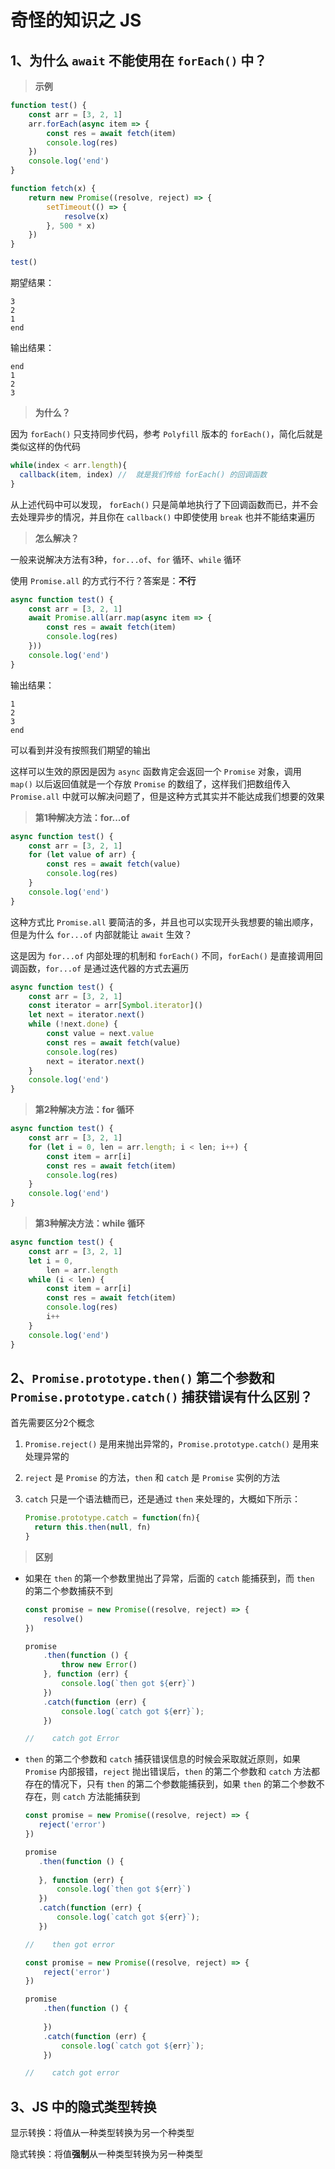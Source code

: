# 奇怪的知识之 JS

## 1、为什么 `await` 不能使用在 `forEach()` 中？

> **示例**

```js
function test() {
    const arr = [3, 2, 1]
    arr.forEach(async item => {
        const res = await fetch(item)
        console.log(res)
    })
    console.log('end')
}

function fetch(x) {
    return new Promise((resolve, reject) => {
        setTimeout(() => {
            resolve(x)
        }, 500 * x)
    })
}

test()
```

期望结果：

```
3
2
1
end
```

输出结果：

```
end
1
2
3
```

> **为什么？**

因为 `forEach()` 只支持同步代码，参考 `Polyfill` 版本的 `forEach()`，简化后就是类似这样的伪代码

```js
while(index < arr.length){
  callback(item, index)	//	就是我们传给 forEach() 的回调函数
}
```

从上述代码中可以发现， `forEach()` 只是简单地执行了下回调函数而已，并不会去处理异步的情况，并且你在 `callback()` 中即使使用 `break` 也并不能结束遍历

> **怎么解决？**

一般来说解决方法有3种，`for...of`、`for` 循环、`while` 循环

使用 `Promise.all` 的方式行不行？答案是：**不行**

```js
async function test() {
    const arr = [3, 2, 1]
    await Promise.all(arr.map(async item => {
        const res = await fetch(item)
        console.log(res)
    }))
    console.log('end')
}
```

输出结果：

```
1
2
3
end
```

可以看到并没有按照我们期望的输出

这样可以生效的原因是因为 `async` 函数肯定会返回一个 `Promise` 对象，调用 `map()` 以后返回值就是一个存放 `Promise` 的数组了，这样我们把数组传入 `Promise.all` 中就可以解决问题了，但是这种方式其实并不能达成我们想要的效果

> **第1种解决方法：for...of**

```js
async function test() {
    const arr = [3, 2, 1]
    for (let value of arr) {
        const res = await fetch(value)
        console.log(res)
    }
    console.log('end')
}
```

这种方式比 `Promise.all` 要简洁的多，并且也可以实现开头我想要的输出顺序，但是为什么 `for...of` 内部就能让 `await` 生效？

这是因为 `for...of` 内部处理的机制和 `forEach()` 不同，`forEach()` 是直接调用回调函数，`for...of` 是通过迭代器的方式去遍历

```js
async function test() {
    const arr = [3, 2, 1]
    const iterator = arr[Symbol.iterator]()
    let next = iterator.next()
    while (!next.done) {
        const value = next.value
        const res = await fetch(value)
        console.log(res)
        next = iterator.next()
    }
    console.log('end')
}
```

> **第2种解决方法：for 循环**

```js
async function test() {
    const arr = [3, 2, 1]
    for (let i = 0, len = arr.length; i < len; i++) {
        const item = arr[i]
        const res = await fetch(item)
        console.log(res)
    }
    console.log('end')
}
```

> **第3种解决方法：while 循环**

```js
async function test() {
    const arr = [3, 2, 1]
    let i = 0,
        len = arr.length
    while (i < len) {
        const item = arr[i]
        const res = await fetch(item)
        console.log(res)
        i++
    }
    console.log('end')
}
```

## 2、`Promise.prototype.then()` 第二个参数和 `Promise.prototype.catch()` 捕获错误有什么区别？

首先需要区分2个概念

1. `Promise.reject()` 是用来抛出异常的，`Promise.prototype.catch()` 是用来处理异常的

2. `reject` 是 `Promise` 的方法，`then` 和 `catch` 是 `Promise` 实例的方法

3. `catch` 只是一个语法糖而已，还是通过 `then` 来处理的，大概如下所示：

   ```js
   Promise.prototype.catch = function(fn){
     return this.then(null, fn)
   }
   ```

> **区别**

- 如果在 `then` 的第一个参数里抛出了异常，后面的 `catch` 能捕获到，而 `then` 的第二个参数捕获不到

  ```js
  const promise = new Promise((resolve, reject) => {
      resolve()
  })
  
  promise
      .then(function () {
          throw new Error()
      }, function (err) {
          console.log(`then got ${err}`)
      })
      .catch(function (err) {
          console.log(`catch got ${err}`);
      })
  
  //	catch got Error
  ```

- `then` 的第二个参数和 `catch` 捕获错误信息的时候会采取就近原则，如果 `Promise` 内部报错，`reject` 抛出错误后，`then` 的第二个参数和 `catch` 方法都存在的情况下，只有 `then` 的第二个参数能捕获到，如果 `then` 的第二个参数不存在，则 `catch` 方法能捕获到

   ```js
  const promise = new Promise((resolve, reject) => {
      reject('error')
  })
  
  promise
      .then(function () {
          
      }, function (err) {
          console.log(`then got ${err}`)
      })
      .catch(function (err) {
          console.log(`catch got ${err}`);
      })
  
  //	then got error
  ```

  ```js
  const promise = new Promise((resolve, reject) => {
      reject('error')
  })
  
  promise
      .then(function () {
          
      })
      .catch(function (err) {
          console.log(`catch got ${err}`);
      })
  
  //	catch got error
  ```

## 3、JS 中的隐式类型转换

显示转换：将值从一种类型转换为另一个种类型

隐式转换：将值**强制**从一种类型转换为另一种类型

   

